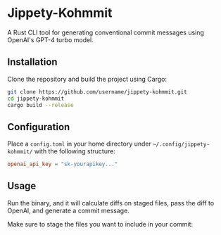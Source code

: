 # Jippety-Kohmmit

A Rust CLI tool for generating conventional commit messages using OpenAI's GPT-4 turbo model.

## Installation

Clone the repository and build the project using Cargo:

```bash
git clone https://github.com/username/jippety-kohmmit.git
cd jippety-kohmmit
cargo build --release
```

## Configuration

Place a `config.toml` in your home directory under `~/.config/jippety-kohmmit/` with the following structure:

```toml
openai_api_key = "sk-yourapikey..."
```

## Usage

Run the binary, and it will calculate diffs on staged files, pass the diff to OpenAI, and generate a commit message.

Make sure to stage the files you want to include in your commit: